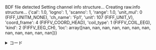 



BDF file detected
Setting channel info structure...
Creating raw.info structure...
{'cal': 1.0, 'logno': 1, 'scanno': 1, 'range': 1.0, 'unit_mul': 0 (FIFF_UNITM_NONE), 
'ch_name': 'Fp1', 'unit': 107 (FIFF_UNIT_V), 'coord_frame': 4 (FIFFV_COORD_HEAD), 
'coil_type': 1 (FIFFV_COIL_EEG), 'kind': 2 (FIFFV_EEG_CH), 
'loc': array([nan, nan, nan, nan, nan, nan, nan, nan, nan, nan, nan, nan])}



<details><summary>コード</summary>  
  
```python
import mne

raw = mne.io.read_raw_bdf('/Users/ami/PycharmProjects/UCSD_pycharm/UCSD/DEAP_data/data_original/s10.bdf')

# channel Fp1, 'chs' is channel information
channel_positions = raw.info['chs'][0]
print(channel_positions)
```

</details>
